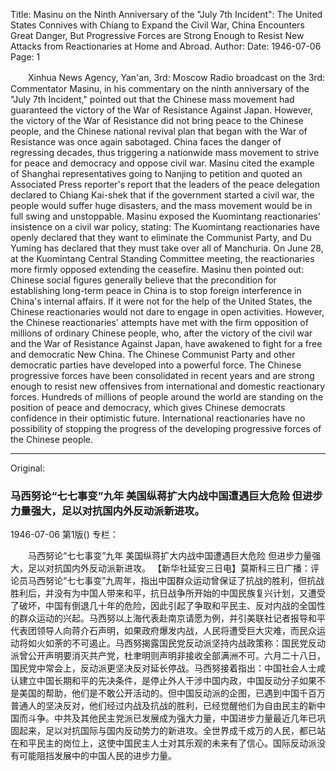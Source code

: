 Title: Masinu on the Ninth Anniversary of the "July 7th Incident": The United States Connives with Chiang to Expand the Civil War, China Encounters Great Danger, But Progressive Forces are Strong Enough to Resist New Attacks from Reactionaries at Home and Abroad.
Author:
Date: 1946-07-06
Page: 1

　　Xinhua News Agency, Yan'an, 3rd: Moscow Radio broadcast on the 3rd: Commentator Masinu, in his commentary on the ninth anniversary of the "July 7th Incident," pointed out that the Chinese mass movement had guaranteed the victory of the War of Resistance Against Japan. However, the victory of the War of Resistance did not bring peace to the Chinese people, and the Chinese national revival plan that began with the War of Resistance was once again sabotaged. China faces the danger of regressing decades, thus triggering a nationwide mass movement to strive for peace and democracy and oppose civil war. Masinu cited the example of Shanghai representatives going to Nanjing to petition and quoted an Associated Press reporter's report that the leaders of the peace delegation declared to Chiang Kai-shek that if the government started a civil war, the people would suffer huge disasters, and the mass movement would be in full swing and unstoppable. Masinu exposed the Kuomintang reactionaries' insistence on a civil war policy, stating: The Kuomintang reactionaries have openly declared that they want to eliminate the Communist Party, and Du Yuming has declared that they must take over all of Manchuria. On June 28, at the Kuomintang Central Standing Committee meeting, the reactionaries more firmly opposed extending the ceasefire. Masinu then pointed out: Chinese social figures generally believe that the precondition for establishing long-term peace in China is to stop foreign interference in China's internal affairs. If it were not for the help of the United States, the Chinese reactionaries would not dare to engage in open activities. However, the Chinese reactionaries' attempts have met with the firm opposition of millions of ordinary Chinese people, who, after the victory of the civil war and the War of Resistance Against Japan, have awakened to fight for a free and democratic New China. The Chinese Communist Party and other democratic parties have developed into a powerful force. The Chinese progressive forces have been consolidated in recent years and are strong enough to resist new offensives from international and domestic reactionary forces. Hundreds of millions of people around the world are standing on the position of peace and democracy, which gives Chinese democrats confidence in their optimistic future. International reactionaries have no possibility of stopping the progress of the developing progressive forces of the Chinese people.



<hr /> 

Original: 


### 马西努论“七七事变”九年  美国纵蒋扩大内战中国遭遇巨大危险  但进步力量强大，足以对抗国内外反动派新进攻。

1946-07-06
第1版()
专栏：

　　马西努论“七七事变”九年
    美国纵蒋扩大内战中国遭遇巨大危险
    但进步力量强大，足以对抗国内外反动派新进攻。
    【新华社延安三日电】莫斯科三日广播：评论员马西努论“七七事变”九周年，指出中国群众运动曾保证了抗战的胜利，但抗战胜利后，并没有为中国人带来和平，抗日战争所开始的中国民族复兴计划，又遭受了破坏，中国有倒退几十年的危险，因此引起了争取和平民主、反对内战的全国性的群众运动的兴起。马西努以上海代表赴南京请愿为例，并引美联社记者报导和平代表团领导人向蒋介石声明，如果政府爆发内战，人民将遭受巨大灾难，而民众运动将如火如荼的不可遏止。马西努揭露国民党反动派坚持内战政策称：国民党反动派曾公开声明要消灭共产党，杜聿明则声明非接收全部满洲不可。六月二十八日，国民党中常会上，反动派更坚决反对延长停战。马西努接着指出：中国社会人士咸认建立中国长期和平的先决条件，是停止外人干涉中国内政，中国反动分子如果不是美国的帮助，他们是不敢公开活动的。但中国反动派的企图，已遇到中国千百万普通人的坚决反对，他们经过内战及抗战的胜利，已经觉醒他们为自由民主的新中国而斗争。中共及其他民主党派已发展成为强大力量，中国进步力量最近几年已巩固起来，足以对抗国际与国内反动势力的新进攻。全世界成千成万的人民，都已站在和平民主的岗位上，这使中国民主人士对其乐观的未来有了信心。国际反动派没有可能阻挡发展中的中国人民的进步力量。
